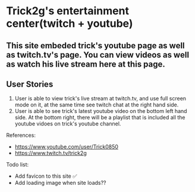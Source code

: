 # Trick2g's entertainment center(twitch + youtube)

## This site embeded trick's youtube page as well as twitch.tv's page. You can view videos as well as watch his live stream here at this page.

## User Stories
1. User is able to view trick's live stream at twitch.tv, and use full screen mode on it, at the same time see twitch chat at the right hand side.
2. User is able to see trick's latest youtube video on the bottom left hand side. At the bottom right, there will be a playlist that is included all the youtube vidoes on trick's youtube channel.

References:
* https://www.youtube.com/user/Trick0850
* https://www.twitch.tv/trick2g


Todo list: 
* Add favicon to this site ✅
* Add loading image when site loads??